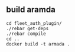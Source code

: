 build aramda
------------


```
cd fleet_auth_plugin/
./rebar get-deps
./rebar compile
cd ..
docker build -t armada .

```
